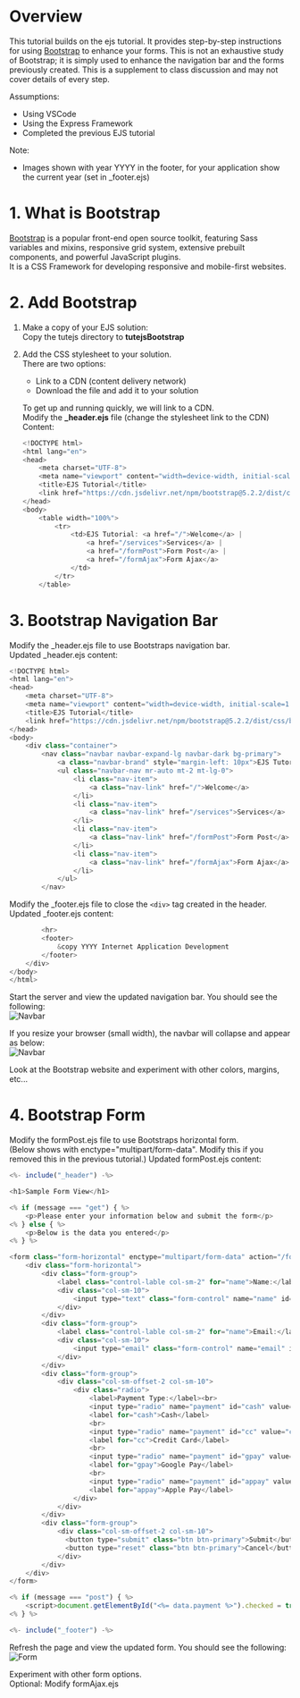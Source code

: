 # Overview
This tutorial builds on the ejs tutorial.  It provides step-by-step instructions for using [Bootstrap](https://getbootstrap.com/) to enhance your forms.  This is not an exhaustive study of Bootstrap; it is simply used to enhance the navigation bar and the forms previously created.  This is a supplement to class discussion and may not cover details of every step.

Assumptions:
- Using VSCode
- Using the Express Framework
- Completed the previous EJS tutorial

Note:
- Images shown with year YYYY in the footer, for your application show the current year (set in _footer.ejs)

# 1. What is Bootstrap  
[Bootstrap](https://getbootstrap.com/) is a popular front-end open source toolkit, featuring Sass variables and mixins, responsive grid system, extensive prebuilt components, and powerful JavaScript plugins.  
It is a CSS Framework for developing responsive and mobile-first websites.

# 2. Add Bootstrap  
1.  Make a copy of your EJS solution:  
    Copy the tutejs directory to **tutejsBootstrap**
    
2.  Add the CSS stylesheet to your solution.  
    There are two options:
    - Link to a CDN (content delivery network) 
    - Download the file and add it to your solution  
    
    To get up and running quickly, we will link to a CDN.  
    Modify the **_header.ejs** file (change the stylesheet link to the CDN)  
    Content:
    ```js
    <!DOCTYPE html>
    <html lang="en">
    <head>
        <meta charset="UTF-8">
        <meta name="viewport" content="width=device-width, initial-scale=1.0">
        <title>EJS Tutorial</title>
        <link href="https://cdn.jsdelivr.net/npm/bootstrap@5.2.2/dist/css/bootstrap.min.css" rel="stylesheet" integrity="sha384-Zenh87qX5JnK2Jl0vWa8Ck2rdkQ2Bzep5IDxbcnCeuOxjzrPF/et3URy9Bv1WTRi" crossorigin="anonymous">
    </head>
    <body>
        <table width="100%">
            <tr>
                <td>EJS Tutorial: <a href="/">Welcome</a> |
                    <a href="/services">Services</a> |
                    <a href="/formPost">Form Post</a> |
                    <a href="/formAjax">Form Ajax</a> 
                </td>
            </tr>
        </table>
    ```  
# 3. Bootstrap Navigation Bar  
Modify the _header.ejs file to use Bootstraps navigation bar.  
Updated _header.ejs content:  
```js
<!DOCTYPE html>
<html lang="en">
<head>
    <meta charset="UTF-8">
    <meta name="viewport" content="width=device-width, initial-scale=1.0">
    <title>EJS Tutorial</title>
    <link href="https://cdn.jsdelivr.net/npm/bootstrap@5.2.2/dist/css/bootstrap.min.css" rel="stylesheet" integrity="sha384-Zenh87qX5JnK2Jl0vWa8Ck2rdkQ2Bzep5IDxbcnCeuOxjzrPF/et3URy9Bv1WTRi" crossorigin="anonymous">
</head>
<body>
    <div class="container">
        <nav class="navbar navbar-expand-lg navbar-dark bg-primary">
            <a class="navbar-brand" style="margin-left: 10px">EJS Tutorial</a>
            <ul class="navbar-nav mr-auto mt-2 mt-lg-0">
                <li class="nav-item">
                    <a class="nav-link" href="/">Welcome</a>
                </li>
                <li class="nav-item">
                    <a class="nav-link" href="/services">Services</a>
                </li>
                <li class="nav-item">
                    <a class="nav-link" href="/formPost">Form Post</a>
                </li>
                <li class="nav-item">
                    <a class="nav-link" href="/formAjax">Form Ajax</a>
                </li>
            </ul>
        </nav>
```  

Modify the _footer.ejs file to close the `<div>` tag created in the header.  
Updated _footer.ejs content:  
```js
        <hr>
        <footer>
            &copy YYYY Internet Application Development
        </footer>
    </div>
</body>
</html>
```

Start the server and view the updated navigation bar.  You should see the following:  
![Navbar](images/ejsBootstrap_navbar.png)  

If you resize your browser (small width), the navbar will collapse and appear as below:  
![Navbar](images/ejsBootstrap_navbar2.png)  

Look at the Bootstrap website and experiment with other colors, margins, etc...   

# 4. Bootstrap Form  
Modify the formPost.ejs file to use Bootstraps horizontal form.  
(Below shows with enctype="multipart/form-data".  Modify this if you removed this in the previous tutorial.)
Updated formPost.ejs content:   
```js
<%- include("_header") -%>

<h1>Sample Form View</h1>

<% if (message === "get") { %>
    <p>Please enter your information below and submit the form</p>
<% } else { %>
    <p>Below is the data you entered</p>
<% } %>

<form class="form-horizontal" enctype="multipart/form-data" action="/formPost" method="POST">
    <div class="form-horizontal">
        <div class="form-group">
            <label class="control-lable col-sm-2" for="name">Name:</label>
            <div class="col-sm-10">
                <input type="text" class="form-control" name="name" id="name" value="<%= data.name %>" required>
            </div>
        </div>
        <div class="form-group">
            <label class="control-lable col-sm-2" for="name">Email:</label>
            <div class="col-sm-10">
                <input type="email" class="form-control" name="email" id="email" value="<%= data.email %>" required placeholder="name@domain">
            </div>
        </div>
        <div class="form-group">
            <div class="col-sm-offset-2 col-sm-10">
                <div class="radio">
                    <label>Payment Type:</label><br>
                    <input type="radio" name="payment" id="cash" value="cash">
                    <label for="cash">Cash</label>
                    <br>
                    <input type="radio" name="payment" id="cc" value="cc">
                    <label for="cc">Credit Card</label>
                    <br>
                    <input type="radio" name="payment" id="gpay" value="gpay">
                    <label for="gpay">Google Pay</label>
                    <br>
                    <input type="radio" name="payment" id="appay" value="appay">
                    <label for="appay">Apple Pay</label>
                </div>
            </div>
        </div>
        <div class="form-group">        
            <div class="col-sm-offset-2 col-sm-10">
              <button type="submit" class="btn btn-primary">Submit</button>
              <button type="reset" class="btn btn-primary">Cancel</button>
            </div>
        </div>
    </div>
</form>

<% if (message === "post") { %>
    <script>document.getElementById("<%= data.payment %>").checked = true;</script>
<% } %>    

<%- include("_footer") -%>
```  
Refresh the page and view the updated form.  You should see the following:  
![Form](images/ejsBootstrap_form.png)  

Experiment with other form options.  
Optional: Modify formAjax.ejs  

